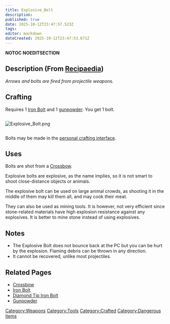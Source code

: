 ```yaml
---
title: Explosive_Bolt
description: 
published: true
date: 2025-10-12T23:47:57.523Z
tags: 
editor: markdown
dateCreated: 2025-10-12T23:47:53.671Z
---
```


__NOTOC__ __NOEDITSECTION__

## Description (From [Recipaedia](.. "wikilink"))

*Arrows and bolts are fired from projectile weapons.*

## Crafting

Requires 1 [Iron Bolt](Iron_Bolt.md "wikilink") and
1 [gunpowder](gunpowder "wikilink"). You get 1 bolt.

<div style="overflow: hidden">

![Explosive_Bolt.png](Explosive_Bolt.png "Explosive_Bolt.png")

</div>

Bolts may be made in the [personal crafting
interface](Crafting "wikilink").

## Uses

Bolts are shot from a [Crossbow](Crossbow.md "wikilink").

Explosive bolts are explosive, as the name implies, so it is not smart
to shoot close-distance objects or animals.

The explosive bolt can be used on large animal crowds, as shooting it in
the middle of them may kill them all, and may cook their meat.

They can also be used as mining tools. It is however, not very efficient
since stone-related materials have high explosion resistance against any
explosives. It is better to mine stone instead of using explosives.

## Notes 

  - The Explosive Bolt does not bounce back at the PC but you can be
    hurt by the explosion. Flaming debris can be thrown in any
    direction. 
  - It cannot be recovered, unlike most projectiles. 

## Related Pages 

  - [Crossbow](Crossbow.md "wikilink")
  - [Iron Bolt](Iron_Bolt.md "wikilink")
  - [Diamond Tip Iron Bolt](Diamond_Tip_Iron_Bolt.md "wikilink")
  - [Gunpowder](Gunpowder "wikilink")

[Category:Weapons](Category:Weapons "wikilink")
[Category:Tools](Category:Tools "wikilink")
[Category:Crafted](Category:Crafted "wikilink") [Category:Dangerous
items](Category:Dangerous_items "wikilink")